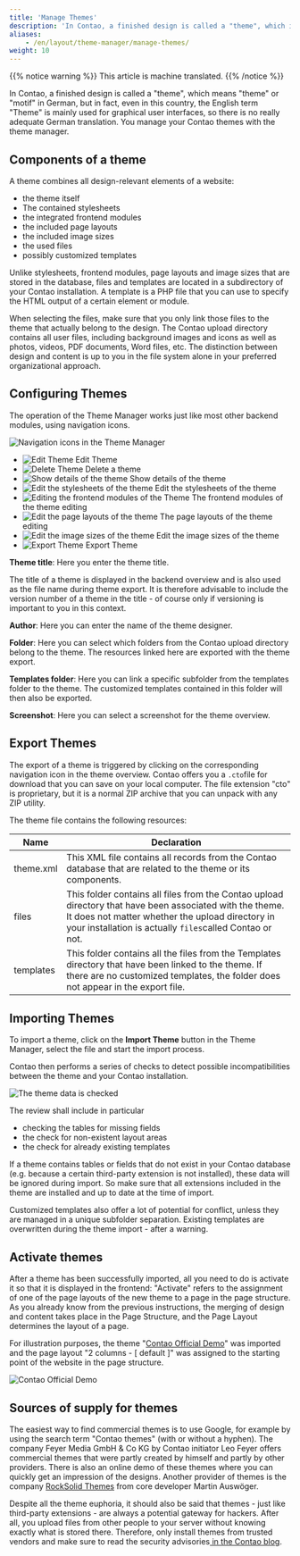 ```yaml
---
title: 'Manage Themes'
description: 'In Contao, a finished design is called a "theme", which in German means something like "Thema" or "Motiv".'
aliases:
    - /en/layout/theme-manager/manage-themes/
weight: 10
---
```


{{% notice warning %}}
This article is machine translated.
{{% /notice %}}

In Contao, a finished design is called a "theme", which means "theme" or "motif" in German, but in fact, even in this country, the English term "Theme" is mainly used for graphical user interfaces, so there is no really adequate German translation. You manage your Contao themes with the theme manager.

## Components of a theme

A theme combines all design-relevant elements of a website:

- the theme itself
- The contained stylesheets
- the integrated frontend modules
- the included page layouts
- the included image sizes
- the used files
- possibly customized templates

Unlike stylesheets, frontend modules, page layouts and image sizes that are stored in the database, files and templates are located in a subdirectory of your Contao installation. A template is a PHP file that you can use to specify the HTML output of a certain element or module.

When selecting the files, make sure that you only link those files to the theme that actually belong to the design. The Contao upload directory contains all user files, including background images and icons as well as photos, videos, PDF documents, Word files, etc. The distinction between design and content is up to you in the file system alone in your preferred organizational approach.

## Configuring Themes

The operation of the Theme Manager works just like most other backend modules, using navigation icons.

![Navigation icons in the Theme Manager](/de/layout/theme-manager/images/de/navigationssymbole-im-theme-manager.png?classes=shadow)

- ![Edit Theme](/de/icons/edit.svg?classes=icon) Edit Theme
- ![Delete Theme](/de/icons/delete.svg?classes=icon) Delete a theme
- ![Show details of the theme](/de/icons/show.svg?classes=icon) Show details of the theme
- ![Edit the stylesheets of the theme](/de/icons/css.svg?classes=icon) Edit the stylesheets of the theme
- ![Editing the frontend modules of the Theme](/de/icons/modules.svg?classes=icon) The frontend modules of the theme editing
- ![Edit the page layouts of the theme](/de/icons/layout.svg?classes=icon) The page layouts of the theme editing
- ![Edit the image sizes of the theme](/de/icons/sizes.svg?classes=icon) Edit the image sizes of the theme
- ![Export Theme](/de/icons/theme_export.svg?classes=icon) Export Theme

**Theme title**: Here you enter the theme title.

The title of a theme is displayed in the backend overview and is also used as the file name during theme export. It is therefore advisable to include the version number of a theme in the title - of course only if versioning is important to you in this context.

**Author**: Here you can enter the name of the theme designer.

**Folder**: Here you can select which folders from the Contao upload directory belong to the theme. The resources linked here are exported with the theme export.

**Templates folder**: Here you can link a specific subfolder from the templates folder to the theme. The customized templates contained in this folder will then also be exported.

**Screenshot**: Here you can select a screenshot for the theme overview.

## Export Themes

The export of a theme is triggered by clicking on the corresponding navigation icon in the theme overview. Contao offers you a `.cto`file for download that you can save on your local computer. The file extension "cto" is proprietary, but it is a normal ZIP archive that you can unpack with any ZIP utility.

The theme file contains the following resources:

| Name | Declaration |
| ---- | ----------- |
| theme.xml | This XML file contains all records from the Contao database that are related to the theme or its components. |
| files | This folder contains all files from the Contao upload directory that have been associated with the theme. It does not matter whether the upload directory in your installation is actually `files`called Contao or not. |
| templates | This folder contains all the files from the Templates directory that have been linked to the theme. If there are no customized templates, the folder does not appear in the export file. |

## Importing Themes

To import a theme, click on the **Import Theme** button in the Theme Manager, select the file and start the import process.

Contao then performs a series of checks to detect possible incompatibilities between the theme and your Contao installation.

![The theme data is checked](/de/layout/theme-manager/images/de/die-theme-daten-werden-ueberprueft.png?classes=shadow)

The review shall include in particular

- checking the tables for missing fields
- the check for non-existent layout areas
- the check for already existing templates

If a theme contains tables or fields that do not exist in your Contao database (e.g. because a certain third-party extension is not installed), these data will be ignored during import. So make sure that all extensions included in the theme are installed and up to date at the time of import.

Customized templates also offer a lot of potential for conflict, unless they are managed in a unique subfolder separation. Existing templates are overwritten during the theme import - after a warning.

## Activate themes

After a theme has been successfully imported, all you need to do is activate it so that it is displayed in the frontend: "Activate" refers to the assignment of one of the page layouts of the new theme to a page in the page structure. As you already know from the previous instructions, the merging of design and content takes place in the Page Structure, and the Page Layout determines the layout of a page.

For illustration purposes, the theme "[Contao Official Demo](https://packagist.org/packages/contao/official-demo)" was imported and the page layout "2 columns - \[ default \]" was assigned to the starting point of the website in the page structure.

![Contao Official Demo](/de/layout/theme-manager/images/de/contao-official-demo.png?classes=shadow)

## Sources of supply for themes

The easiest way to find commercial themes is to use Google, for example by using the search term "Contao themes" (with or without a hyphen). The company Feyer Media GmbH &amp; Co KG by Contao initiator Leo Feyer offers commercial themes that were partly created by himself and partly by other providers. There is also an online demo of these themes where you can quickly get an impression of the designs. Another provider of themes is the company [RockSolid Themes](https://rocksolidthemes.com/de/contao/themes) from core developer Martin Auswöger.

Despite all the theme euphoria, it should also be said that themes - just like third-party extensions - are always a potential gateway for hackers. After all, you upload files from other people to your server without knowing exactly what is stored there. Therefore, only install themes from trusted vendors and make sure to read the security advisories[ in the Contao blog](https://contao.org/de/news/sicherheitshinweise-zu-contao-themes.html).

